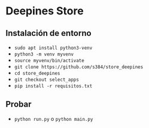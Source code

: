 # Deepines Store


## Instalación de entorno

- `sudo apt install python3-venv`
- `python3 -m venv myvenv`
- `source myvenv/bin/activate`
- `git clone https://github.com/s384/store_deepines`
- `cd store_deepines`
- `git checkout select_apps`
- `pip install -r requisitos.txt`

## Probar

- `python run.py` o `python main.py`
